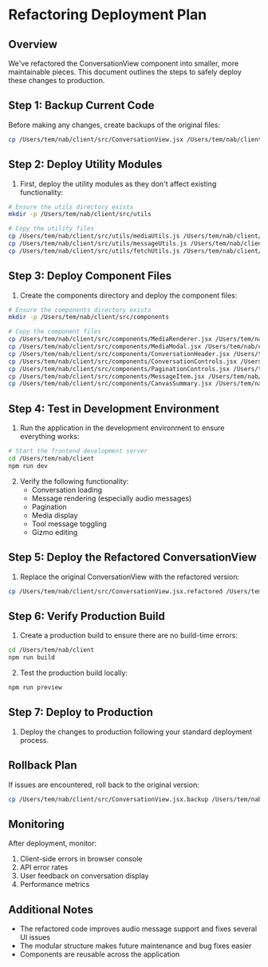 # Refactoring Deployment Plan

## Overview

We've refactored the ConversationView component into smaller, more maintainable pieces. This document outlines the steps to safely deploy these changes to production.

## Step 1: Backup Current Code

Before making any changes, create backups of the original files:

```bash
cp /Users/tem/nab/client/src/ConversationView.jsx /Users/tem/nab/client/src/ConversationView.jsx.backup
```

## Step 2: Deploy Utility Modules

1. First, deploy the utility modules as they don't affect existing functionality:

```bash
# Ensure the utils directory exists
mkdir -p /Users/tem/nab/client/src/utils

# Copy the utility files
cp /Users/tem/nab/client/src/utils/mediaUtils.js /Users/tem/nab/client/src/utils/
cp /Users/tem/nab/client/src/utils/messageUtils.js /Users/tem/nab/client/src/utils/ 
cp /Users/tem/nab/client/src/utils/fetchUtils.js /Users/tem/nab/client/src/utils/
```

## Step 3: Deploy Component Files

1. Create the components directory and deploy the component files:

```bash
# Ensure the components directory exists
mkdir -p /Users/tem/nab/client/src/components

# Copy the component files
cp /Users/tem/nab/client/src/components/MediaRenderer.jsx /Users/tem/nab/client/src/components/
cp /Users/tem/nab/client/src/components/MediaModal.jsx /Users/tem/nab/client/src/components/
cp /Users/tem/nab/client/src/components/ConversationHeader.jsx /Users/tem/nab/client/src/components/
cp /Users/tem/nab/client/src/components/ConversationControls.jsx /Users/tem/nab/client/src/components/
cp /Users/tem/nab/client/src/components/PaginationControls.jsx /Users/tem/nab/client/src/components/
cp /Users/tem/nab/client/src/components/MessageItem.jsx /Users/tem/nab/client/src/components/
cp /Users/tem/nab/client/src/components/CanvasSummary.jsx /Users/tem/nab/client/src/components/
```

## Step 4: Test in Development Environment

1. Run the application in the development environment to ensure everything works:

```bash
# Start the frontend development server
cd /Users/tem/nab/client
npm run dev
```

2. Verify the following functionality:
   - Conversation loading
   - Message rendering (especially audio messages)
   - Pagination
   - Media display
   - Tool message toggling
   - Gizmo editing

## Step 5: Deploy the Refactored ConversationView

1. Replace the original ConversationView with the refactored version:

```bash
cp /Users/tem/nab/client/src/ConversationView.jsx.refactored /Users/tem/nab/client/src/ConversationView.jsx
```

## Step 6: Verify Production Build

1. Create a production build to ensure there are no build-time errors:

```bash
cd /Users/tem/nab/client
npm run build
```

2. Test the production build locally:

```bash
npm run preview
```

## Step 7: Deploy to Production

1. Deploy the changes to production following your standard deployment process.

## Rollback Plan

If issues are encountered, roll back to the original version:

```bash
cp /Users/tem/nab/client/src/ConversationView.jsx.backup /Users/tem/nab/client/src/ConversationView.jsx
```

## Monitoring

After deployment, monitor:

1. Client-side errors in browser console
2. API error rates
3. User feedback on conversation display
4. Performance metrics

## Additional Notes

- The refactored code improves audio message support and fixes several UI issues
- The modular structure makes future maintenance and bug fixes easier
- Components are reusable across the application
